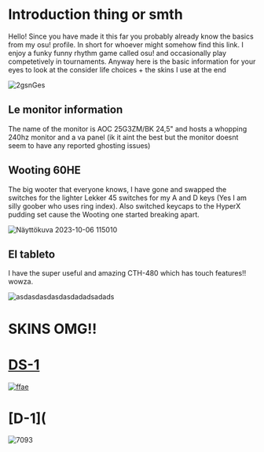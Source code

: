 # Introduction thing or smth

Hello! Since you have made it this far you probably already know the basics from my osu! profile. In short for whoever might somehow find this link. I enjoy a funky funny rhythm game called osu! and occasionally play competetively in tournaments. Anyway here is the basic information for your eyes to look at the consider life choices + the skins I use at the end

![2gsnGes](https://github.com/daoxide/daoxide.github.io/assets/147141372/a67afb55-ad7c-4f85-afcc-8f4bf29bbae9)

## Le monitor information

The name of the monitor is AOC 25G3ZM/BK 24,5" and hosts a whopping 240hz monitor and a va panel (ik it aint the best but the monitor doesnt seem to have any reported ghosting issues)

## Wooting 60HE

The big wooter that everyone knows, I have gone and swapped the switches for the lighter Lekker 45 switches for my A and D keys (Yes I am silly goober who uses ring index). Also switched keycaps to the HyperX pudding set cause the Wooting one started breaking apart.

![Näyttökuva 2023-10-06 115010](https://github.com/daoxide/daoxide.github.io/assets/147141372/10d9ed1a-fdfd-4a6d-8245-097c057beb30)

## El tableto

I have the super useful and amazing CTH-480 which has touch features!! wowza.

![asdasdasdasdasdadadsadads](https://github.com/daoxide/daoxide.github.io/assets/147141372/07c597a6-edd3-4528-9cc0-6aee6b776344)

# SKINS OMG!!

# [**DS-1**](https://drive.google.com/file/d/1JaXmjR_KXUmQAHyvvgJhF236tbU-kzG6/view?usp=sharing)
[![ffae](https://github.com/daoxide/daoxide.github.io/assets/147141372/29ab6680-a117-4dd3-9e1e-7afcfef854f2)
](https://osu.ppy.sh/ss/18834850/ffae)

# [**D-1**](
![7093](https://github.com/daoxide/daoxide.github.io/assets/147141372/88f98228-dbb7-4c9f-a020-5f4f2c30e7e9)
